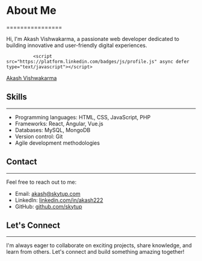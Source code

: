# About Me
================


Hi, I'm Akash Vishwakarma, a passionate web developer dedicated to building innovative and user-friendly digital experiences.
 
              <script src="https://platform.linkedin.com/badges/js/profile.js" async defer type="text/javascript"></script>
              
<div class="badge-base LI-profile-badge" data-locale="en_US" data-size="large" data-theme="dark" data-type="VERTICAL" data-vanity="akash140" data-version="v1"><a class="badge-base__link LI-simple-link" href="https://in.linkedin.com/in/akash140?trk=profile-badge">Akash Vishwakarma</a></div>
                    

## Skills
------------

* Programming languages: HTML, CSS, JavaScript, PHP
* Frameworks: React, Angular, Vue.js
* Databases: MySQL, MongoDB
* Version control: Git
* Agile development methodologies


## Contact
-------------

Feel free to reach out to me:


* Email: [akash@skytup.com](mailto:akash@skytup.com)
* LinkedIn: [linkedin.com/in/akash222](https://www.linkedin.com/in/akash222)
* GitHub: [github.com/skytup](https://github.com/skytup)


## Let's Connect
------------------

I'm always eager to collaborate on exciting projects, share knowledge, and learn from others. Let's connect and build something amazing together!
